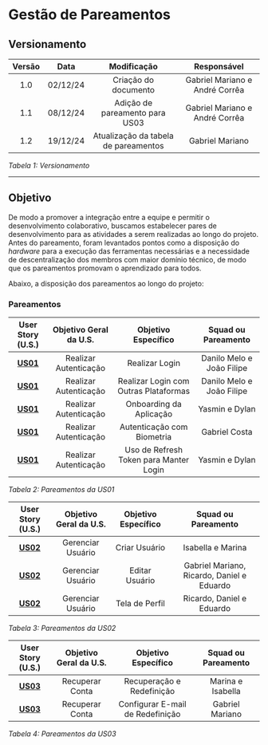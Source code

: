 # Gestão de Pareamentos

## Versionamento

| **Versão** | **Data** | **Modificação** | **Responsável** |
| :-: | :-: | :-: | :-: |
| 1.0 | 02/12/24 | Criação do documento | Gabriel Mariano e André Corrêa |
| 1.1 | 08/12/24 | Adição de pareamento para US03 | Gabriel Mariano e André Corrêa |
| 1.2 | 19/12/24 | Atualização da tabela de pareamentos | Gabriel Mariano |

*Tabela 1: Versionamento*

---

## Objetivo

De modo a promover a integração entre a equipe e permitir o desenvolvimento colaborativo, buscamos estabelecer pares de desenvolvimento para as atividades a serem realizadas ao longo do projeto. Antes do pareamento, foram levantados pontos como a disposição do *hardware* para a execução das ferramentas necessárias e a necessidade de descentralização dos membros com maior domínio técnico, de modo que os pareamentos promovam o aprendizado para todos.

Abaixo, a disposição dos pareamentos ao longo do projeto:

### Pareamentos

| **User Story (U.S.)** | **Objetivo Geral da U.S.** | **Objetivo Específico** | **Squad** ou **Pareamento** |
| :-: | :-: | :-: | :-: |
| [**US01**](https://github.com/fga-eps-mds/2024.2-ARANDU-DOC/issues/58) | Realizar Autenticação | Realizar Login | Danilo Melo e João Filipe |
| [**US01**](https://github.com/fga-eps-mds/2024.2-ARANDU-DOC/issues/58) | Realizar Autenticação | Realizar Login com Outras Plataformas | Danilo Melo e João Filipe |
| [**US01**](https://github.com/fga-eps-mds/2024.2-ARANDU-DOC/issues/58) | Realizar Autenticação | Onboarding da Aplicação | Yasmin e Dylan |
| [**US01**](https://github.com/fga-eps-mds/2024.2-ARANDU-DOC/issues/58) | Realizar Autenticação | Autenticação com Biometria | Gabriel Costa |
| [**US01**](https://github.com/fga-eps-mds/2024.2-ARANDU-DOC/issues/58) | Realizar Autenticação | Uso de Refresh Token para Manter Login | Yasmin e Dylan |

*Tabela 2: Pareamentos da US01*

| **User Story (U.S.)** | **Objetivo Geral da U.S.** | **Objetivo Específico** | **Squad** ou **Pareamento** |
| :-: | :-: | :-: | :-: |
| [**US02**](https://github.com/fga-eps-mds/2024.2-ARANDU-DOC/issues/59) | Gerenciar Usuário | Criar Usuário | Isabella e Marina |
| [**US02**](https://github.com/fga-eps-mds/2024.2-ARANDU-DOC/issues/59) | Gerenciar Usuário | Editar Usuário | Gabriel Mariano, Ricardo, Daniel e Eduardo |
| [**US02**](https://github.com/fga-eps-mds/2024.2-ARANDU-DOC/issues/59) | Gerenciar Usuário | Tela de Perfil | Ricardo, Daniel e Eduardo |

*Tabela 3: Pareamentos da US02*

| **User Story (U.S.)** | **Objetivo Geral da U.S.** | **Objetivo Específico** | **Squad** ou **Pareamento** |
| :-: | :-: | :-: | :-: |
| [**US03**](https://github.com/fga-eps-mds/2024.2-ARANDU-DOC/issues/60) | Recuperar Conta | Recuperação e Redefinição | Marina e Isabella |
| [**US03**](https://github.com/fga-eps-mds/2024.2-ARANDU-DOC/issues/60) | Recuperar Conta | Configurar E-mail de Redefinição | Gabriel Mariano |

*Tabela 4: Pareamentos da US03*

<!--
| [**US04**](https://github.com/fga-eps-mds/2024.2-ARANDU-DOC/issues/66) | Acessar Disciplinas | a definir | a definir |
| [**US05**](https://github.com/fga-eps-mds/2024.2-ARANDU-DOC/issues/64) | Acessar Jornadas | a definir | a definir |
| [**US06**](https://github.com/fga-eps-mds/2024.2-ARANDU-DOC/issues/65) | Acessar Trilhas | a definir | a definir |
| [**US07**](https://github.com/fga-eps-mds/2024.2-ARANDU-DOC/issues/63) | Acessar Conteúdo | a definir | a definir |
| [**US08**](https://github.com/fga-eps-mds/2024.2-ARANDU-DOC/issues/69) | Ingressar em Disciplina | a definir | a definir |
| [**US09**](https://github.com/fga-eps-mds/2024.2-ARANDU-DOC/issues/67) | Ingressar em Jornada | a definir | a definir |
| [**US10**](https://github.com/fga-eps-mds/2024.2-ARANDU-DOC/issues/71) | Gerenciar Área de Conhecimento | a definir | a definir |
| [**US11**](https://github.com/fga-eps-mds/2024.2-ARANDU-DOC/issues/73) | Ingressar em Área de Conhecimento | a definir | a definir |
| [**US12**](https://github.com/fga-eps-mds/2024.2-ARANDU-DOC/issues/75) | Gerenciar *Dashboard* de Estatísticas | a definir | a definir |
| [**US13**](https://github.com/fga-eps-mds/2024.2-ARANDU-DOC/issues/76) | Visualizar Estatísticas de Progresso | a definir | a definir |
| [**US14**](https://github.com/fga-eps-mds/2024.2-ARANDU-DOC/issues/77) | Integrar Gráfico Interativo | a definir | a definir |
| [**US15**](https://github.com/fga-eps-mds/2024.2-ARANDU-DOC/issues/78) | Acessar Gráfico Interativo | a definir | a definir |
| [**US16**](https://github.com/fga-eps-mds/2024.2-ARANDU-DOC/issues/81) | Enviar Notificação para o Usuário | a definir | a definir |
| [**US17**](https://github.com/fga-eps-mds/2024.2-ARANDU-DOC/issues/82) | Enviar Notificação para o *Admin* | a definir | a definir |
-->
